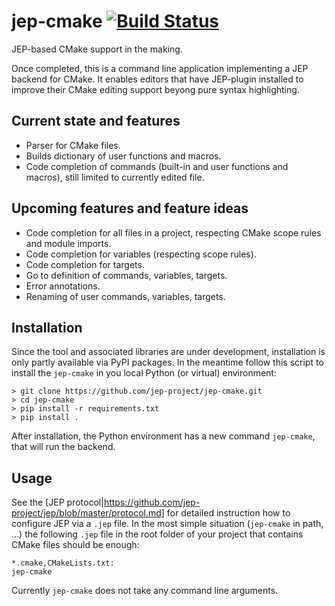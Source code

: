 # jep-cmake [![Build Status](https://travis-ci.org/jep-project/jep-cmake.svg)](https://travis-ci.org/jep-project/jep-cmake)

JEP-based CMake support in the making.

Once completed, this is a command line application implementing a JEP backend for CMake. It enables editors that have JEP-plugin installed to
improve their CMake editing support beyong pure syntax highlighting.

## Current state and features

* Parser for CMake files.
* Builds dictionary of user functions and macros.
* Code completion of commands (built-in and user functions and macros), still limited to currently edited file.

## Upcoming features and feature ideas

* Code completion for all files in a project, respecting CMake scope rules and module imports.
* Code completion for variables (respecting scope rules).
* Code completion for targets.
* Go to definition of commands, variables, targets.
* Error annotations.
* Renaming of user commands, variables, targets.

## Installation

Since the tool and associated libraries are under development, installation is only partly available via PyPI packages. In the meantime
follow this script to install the `jep-cmake` in you local Python (or virtual) environment:

    > git clone https://github.com/jep-project/jep-cmake.git
    > cd jep-cmake
    > pip install -r requirements.txt
    > pip install .
    
After installation, the Python environment has a new command `jep-cmake`, that will run the backend.

## Usage

See the [JEP protocol|https://github.com/jep-project/jep/blob/master/protocol.md] for detailed instruction how to configure JEP via a
`.jep` file. In the most simple situation (`jep-cmake` in path, ...) the following `.jep` file in the root folder of your project that
contains CMake files should be enough:

    *.cmake,CMakeLists.txt:
    jep-cmake

Currently `jep-cmake` does not take any command line arguments.
